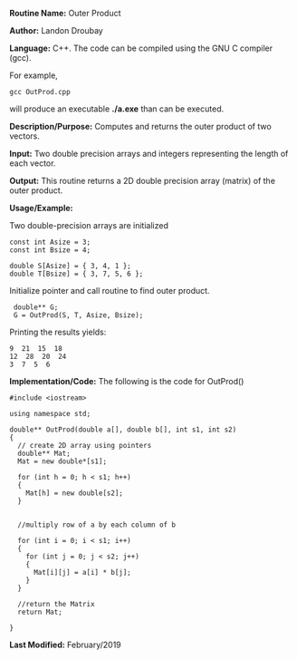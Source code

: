 **Routine Name:**           Outer Product

**Author:** Landon Droubay

**Language:** C++. The code can be compiled using the GNU C compiler (gcc).

For example,

    gcc OutProd.cpp

will produce an executable **./a.exe** than can be executed. 

**Description/Purpose:** Computes and returns the outer product of two vectors.

**Input:** Two double precision arrays and integers representing the length of each vector.

**Output:** This routine returns a 2D double precision array (matrix) of the outer product.

**Usage/Example:**

Two double-precision arrays are initialized

```c_cpp
const int Asize = 3;
const int Bsize = 4;

double S[Asize] = { 3, 4, 1 };
double T[Bsize] = { 3, 7, 5, 6 };
```
Initialize pointer and call routine to find outer product.

```c_cpp
 double** G;
 G = OutProd(S, T, Asize, Bsize);
```

Printing the results yields:

```c_cpp
9  21  15  18
12  28  20  24
3  7  5  6
```

**Implementation/Code:** The following is the code for OutProd()

```c_cpp
#include <iostream>

using namespace std;

double** OutProd(double a[], double b[], int s1, int s2)
{
  // create 2D array using pointers
  double** Mat;
  Mat = new double*[s1];

  for (int h = 0; h < s1; h++)
  {
    Mat[h] = new double[s2];
  }


  //multiply row of a by each column of b
  
  for (int i = 0; i < s1; i++)
  {
    for (int j = 0; j < s2; j++)
    {
      Mat[i][j] = a[i] * b[j];
    }
  }

  //return the Matrix
  return Mat;

}
```
**Last Modified:** February/2019


